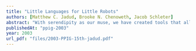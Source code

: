 ```yaml
---
title: "Little Languages for Little Robots"
authors: [Matthew C. Jadud, Brooke N. Chenoweth, Jacob Schleter]
abstract: "With serendipity as our muse, we have created tools that allow students to author languages of their own design for robots of their own construction. In developing a Scheme compiler for the LEGO Mindstorm we realized that there is great educational potential in the design and creation of new languages for small robotics kits. As a side effect of bringing Scheme and the Mindstorm together in a creative context, we have begun an exploration of teaching language design that is fundamentally different from the treatment of the subject in traditional literature."
publishedAt: "ppig-2003"
year: 2003
url_pdf: "files/2003-PPIG-15th-jadud.pdf"
---
```

